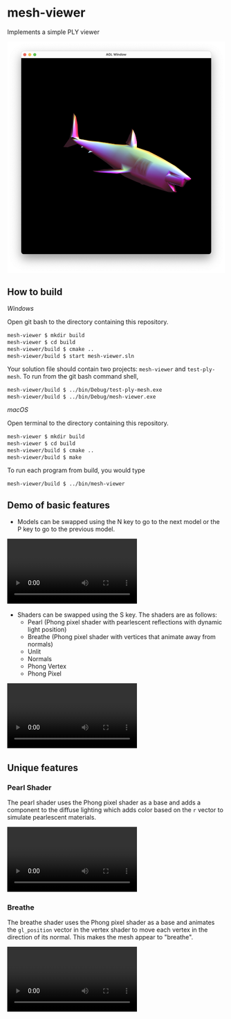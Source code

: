 # mesh-viewer

Implements a simple PLY viewer

![](readme_assets/pearl.png)

## How to build

*Windows*

Open git bash to the directory containing this repository.

```
mesh-viewer $ mkdir build
mesh-viewer $ cd build
mesh-viewer/build $ cmake ..
mesh-viewer/build $ start mesh-viewer.sln
```

Your solution file should contain two projects: `mesh-viewer` and `test-ply-mesh`.
To run from the git bash command shell, 

```
mesh-viewer/build $ ../bin/Debug/test-ply-mesh.exe
mesh-viewer/build $ ../bin/Debug/mesh-viewer.exe
```

*macOS*

Open terminal to the directory containing this repository.

```
mesh-viewer $ mkdir build
mesh-viewer $ cd build
mesh-viewer/build $ cmake ..
mesh-viewer/build $ make
```

To run each program from build, you would type

```
mesh-viewer/build $ ../bin/mesh-viewer
```

## Demo of basic features

- Models can be swapped using the N key to go to the next model or the P key to go to the previous model.

<video src="readme_assets/model_swap.mov"></video>

- Shaders can be swapped using the S key. The shaders are as follows:
    - Pearl (Phong pixel shader with pearlescent reflections with dynamic light position)
    - Breathe (Phong pixel shader with vertices that animate away from normals)
    - Unlit
    - Normals
    - Phong Vertex
    - Phong Pixel

<video src="readme_assets/shader_swap.mov"></video>

## Unique features 

### Pearl Shader
The pearl shader uses the Phong pixel shader as a base and adds a component to the diffuse lighting which adds color based on the `r` vector to simulate pearlescent materials.

<video src="readme_assets/pearl.mov"></video>

### Breathe
The breathe shader uses the Phong pixel shader as a base and animates the `gl_position` vector in the vertex shader to move each vertex in the direction of its normal. This makes the mesh appear to "breathe".

<video src="readme_assets/breathe.mov"></video>
